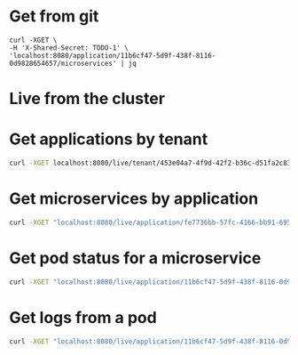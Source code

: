 

# Get from git
```
curl -XGET \
-H 'X-Shared-Secret: TODO-1' \
'localhost:8080/application/11b6cf47-5d9f-438f-8116-0d9828654657/microservices' | jq
```

# Live from the cluster

# Get applications by tenant
```sh
curl -XGET localhost:8080/live/tenant/453e04a7-4f9d-42f2-b36c-d51fa2c83fa3/applications
```

# Get microservices by application
```sh
curl -XGET "localhost:8080/live/application/fe7736bb-57fc-4166-bb91-6954f4dd4eb7/microservices" | jq
```

# Get pod status for a microservice
```sh
curl -XGET "localhost:8080/live/application/11b6cf47-5d9f-438f-8116-0d9828654657/microservice/9f6a613f-d969-4938-a1ac-5b7df199bc40/podstatus/dev" | jq
```

# Get logs from a pod
```sh
curl -XGET "localhost:8080/live/application/11b6cf47-5d9f-438f-8116-0d9828654657/pod/dev-order-846fbc7776-x79r/logs" | jq
```
